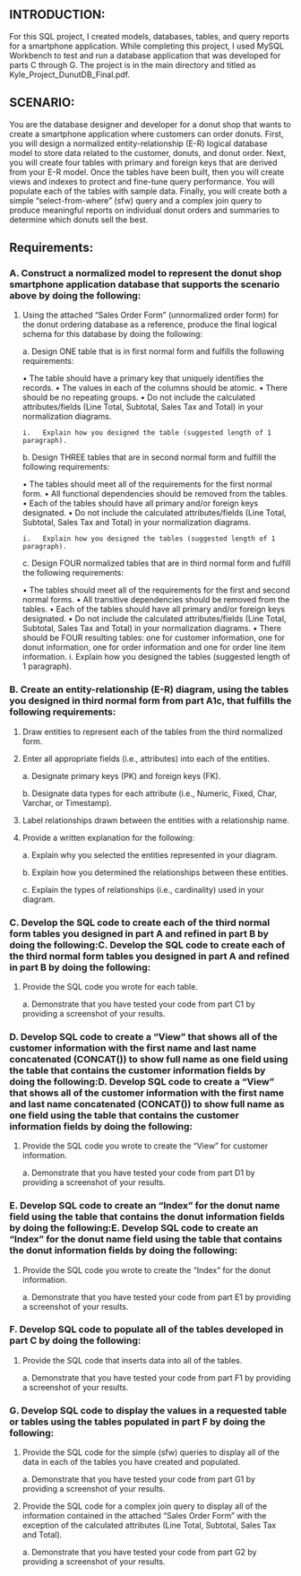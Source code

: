 ## INTRODUCTION:

For this SQL project, I created models, databases, tables, and query reports for a smartphone application. While completing this project, I used MySQL Workbench to test and run a database application that was developed for parts C through G.  The project is in the main directory and titled as Kyle_Project_DunutDB_Final.pdf.

## SCENARIO:

You are the database designer and developer for a donut shop that wants to create a smartphone application where customers can order donuts. First, you will design a normalized entity-relationship (E-R) logical database model to store data related to the customer, donuts, and donut order. Next, you will create four tables with primary and foreign keys that are derived from your E-R model. Once the tables have been built, then you will create views and indexes to protect and fine-tune query performance. You will populate each of the tables with sample data. Finally, you will create both a simple “select-from-where” (sfw) query and a complex join query to produce meaningful reports on individual donut orders and summaries to determine which donuts sell the best.

## Requirements:

### A.  Construct a normalized model to represent the donut shop smartphone application database that supports the scenario above by doing the following:

1.  Using the attached “Sales Order Form” (unnormalized order form) for the donut ordering database as a reference, produce the final logical schema for this database by doing the following:

	a.  Design ONE table that is in first normal form and fulfills the following requirements:

	•   The table should have a primary key that uniquely identifies the records.
	•   The values in each of the columns should be atomic.
	•   There should be no repeating groups.
	•   Do not include the calculated attributes/fields (Line Total, Subtotal, Sales Tax and Total) in your normalization diagrams.

 		i.   Explain how you designed the table (suggested length of 1 paragraph).

	b.  Design THREE tables that are in second normal form and fulfill the following requirements:

	•   The tables should meet all of the requirements for the first normal form.
	•   All functional dependencies should be removed from the tables.
	•   Each of the tables should have all primary and/or foreign keys designated.
	•   Do not include the calculated attributes/fields (Line Total, Subtotal, Sales Tax and Total) in your normalization diagrams.

 		i.   Explain how you designed the tables (suggested length of 1 paragraph).

	c.  Design FOUR normalized tables that are in third normal form and fulfill the following requirements:

	•   The tables should meet all of the requirements for the first and second normal forms.
	•   All transitive dependencies should be removed from the tables.
	•   Each of the tables should have all primary and/or foreign keys designated.
	•   Do not include the calculated attributes/fields (Line Total, Subtotal, Sales Tax and Total) in your normalization diagrams.
	•   There should be FOUR resulting tables: one for customer information, one for donut information, one for order information and one for order line item information.
 		i.   Explain how you designed the tables (suggested length of 1 paragraph).

### B.  Create an entity-relationship (E-R) diagram, using the tables you designed in third normal form from part A1c, that fulfills the following requirements:

1.  Draw entities to represent each of the tables from the third normalized form.

2.  Enter all appropriate fields (i.e., attributes) into each of the entities.

	a.  Designate primary keys (PK) and foreign keys (FK).

	b.  Designate data types for each attribute (i.e., Numeric, Fixed, Char, Varchar, or Timestamp).

3.  Label relationships drawn between the entities with a relationship name.

4.  Provide a written explanation for the following:

	a.  Explain why you selected the entities represented in your diagram.

	b.  Explain how you determined the relationships between these entities.

	c.  Explain the types of relationships (i.e., cardinality) used in your diagram.

### C.  Develop the SQL code to create each of the third normal form tables you designed in part A and refined in part B by doing the following:C.  Develop the SQL code to create each of the third normal form tables you designed in part A and refined in part B by doing the following:

1.  Provide the SQL code you wrote for each table.

	a.  Demonstrate that you have tested your code from part C1 by providing a screenshot of your results.

### D.  Develop SQL code to create a “View” that shows all of the customer information with the first name and last name concatenated (CONCAT()) to show full name as one field using the table that contains the customer information fields by doing the following:D.  Develop SQL code to create a “View” that shows all of the customer information with the first name and last name concatenated (CONCAT()) to show full name as one field using the table that contains the customer information fields by doing the following:

1.  Provide the SQL code you wrote to create the “View” for customer information.

	a.  Demonstrate that you have tested your code from part D1 by providing a screenshot of your results.

### E.  Develop SQL code to create an “Index” for the donut name field using the table that contains the donut information fields by doing the following:E.  Develop SQL code to create an “Index” for the donut name field using the table that contains the donut information fields by doing the following:

1.  Provide the SQL code you wrote to create the “Index” for the donut information.

	a.  Demonstrate that you have tested your code from part E1 by providing a screenshot of your results.

### F.  Develop SQL code to populate all of the tables developed in part C by doing the following:

1.  Provide the SQL code that inserts data into all of the tables.

	a.  Demonstrate that you have tested your code from part F1 by providing a screenshot of your results.

### G.  Develop SQL code to display the values in a requested table or tables using the tables populated in part F by doing the following:

1.  Provide the SQL code for the simple (sfw) queries to display all of the data in each of the tables you have created and populated.

	a.  Demonstrate that you have tested your code from part G1 by providing a screenshot of your results.

2.  Provide the SQL code for a complex join query to display all of the information contained in the attached “Sales Order Form” with the exception of the calculated attributes (Line Total, Subtotal, Sales Tax and Total).

	a.  Demonstrate that you have tested your code from part G2 by providing a screenshot of your results.



